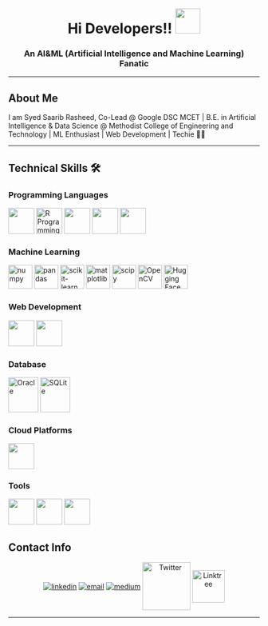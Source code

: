 <h1 align="center">Hi Developers!! <img src="https://media.tenor.com/images/22f42c11b612b041b4038573dca18a2d/tenor.gif" width="50px"></h1>

<h3 align="center">An AI&ML (Artificial Intelligence and Machine Learning) Fanatic</h3>

<hr>

## About Me

I am Syed Saarib Rasheed, Co-Lead @ Google DSC MCET | B.E. in Artificial Intelligence & Data Science @ Methodist College of Engineering and Technology | ML Enthusiast | Web Development | Techie 🧑‍💻

<hr>

## Technical Skills 🛠

### Programming Languages
<span style="display: inline-block;">
  <img src="https://img.icons8.com/color/48/000000/python.png" width="52px">
  <img src="https://www.r-project.org/logo/Rlogo.png" width="52px" alt="R Programming">
  <img src="https://img.icons8.com/color/48/000000/c-programming.png" width="52px">
  <img src="https://img.icons8.com/color/48/000000/c-plus-plus-logo.png" width="52px">
  <img src="https://img.icons8.com/color/48/000000/java-coffee-cup-logo.png" width="52px"> 
</span>

### Machine Learning
<span style="display: inline-block;">
  <img src="https://img.icons8.com/color/48/000000/numpy.png" height="48px" alt="numpy">
  <img src="https://img.icons8.com/color/48/000000/pandas.png" height="48px" alt="pandas">
  <img src="https://upload.wikimedia.org/wikipedia/commons/0/05/Scikit_learn_logo_small.svg" height="48px" alt="scikit-learn">
  <img src="https://upload.wikimedia.org/wikipedia/commons/8/84/Matplotlib_icon.svg" height="48px" alt="matplotlib">
  <img src="https://upload.wikimedia.org/wikipedia/commons/b/b2/SCIPY_2.svg" height="48px" alt="scipy">
  <img src="https://img.icons8.com/color/48/000000/opencv.png" height="48px" alt="OpenCV">
  <img src="https://community.intersystems.com/sites/default/files/inline/images/sticker-2048w.png" height="48px" alt="Hugging Face">
</span>

### Web Development
<span style="display: inline-block;">
  <img src="https://img.icons8.com/color/48/000000/html-5--v1.png" width="52px">
  <img src="https://img.icons8.com/color/48/000000/css3.png" width="52px">
</span>

### Database
<span style="display: inline-block;">
  <img src="https://img.icons8.com/color/48/000000/oracle-logo.png" width="60px" height="70px" alt="Oracle">
  <img src="https://logospng.org/download/sqlite/sqlite-2048.png" width="60px" height="70px" alt="SQLite">
</span>

### Cloud Platforms
<img src="https://img.icons8.com/color/48/000000/google-cloud.png" width="52px">

### Tools
<span style="display: inline-block;">
  <img src="https://img.icons8.com/color/48/000000/tableau-software.png" width="52px">
  <img src="https://img.icons8.com/color/48/000000/microsoft-excel-2019--v1.png" width="52px">
  <img src="https://img.icons8.com/color/48/000000/canva.png" width="52px">
</span>

## Contact Info

<p align="center">
  <a href="https://www.linkedin.com/in/saarib2405/"><img align="center" src="https://img.icons8.com/color/96/000000/linkedin.png" alt="linkedin"/></a>
  <a href="mailto:saarib2405@gmail.com"><img align="center" src="https://img.icons8.com/color/96/000000/gmail.png" alt="email"/></a>
  <a href="https://medium.com/@saarib2405"><img align="center" src="https://img.icons8.com/color/96/000000/medium-logo.png" alt="medium"/></a>
  <a href="https://twitter.com/saarib2405" target="_blank"><img align="center" src="https://img.icons8.com/color/96/000000/twitter.png" alt="Twitter" title="Twitter" width="96" height="96"></a>
  <a href="https://linktr.ee/saarib2405" target="_blank"><img align="center" src="https://img.icons8.com/color/96/000000/linktree.png" alt="Linktree" height="65" width="65"></a>
</p>

<hr>
